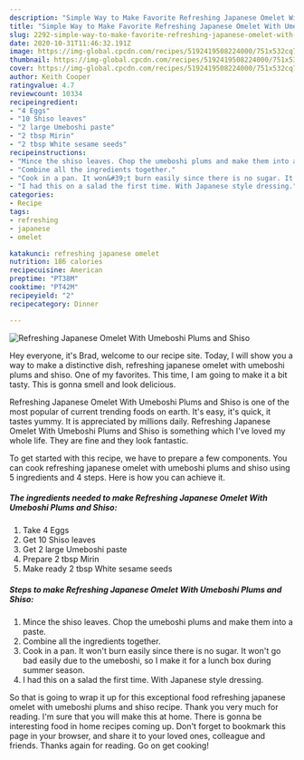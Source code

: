 ```yaml
---
description: "Simple Way to Make Favorite Refreshing Japanese Omelet With Umeboshi Plums and Shiso"
title: "Simple Way to Make Favorite Refreshing Japanese Omelet With Umeboshi Plums and Shiso"
slug: 2292-simple-way-to-make-favorite-refreshing-japanese-omelet-with-umeboshi-plums-and-shiso
date: 2020-10-31T11:46:32.191Z
image: https://img-global.cpcdn.com/recipes/5192419508224000/751x532cq70/refreshing-japanese-omelet-with-umeboshi-plums-and-shiso-recipe-main-photo.jpg
thumbnail: https://img-global.cpcdn.com/recipes/5192419508224000/751x532cq70/refreshing-japanese-omelet-with-umeboshi-plums-and-shiso-recipe-main-photo.jpg
cover: https://img-global.cpcdn.com/recipes/5192419508224000/751x532cq70/refreshing-japanese-omelet-with-umeboshi-plums-and-shiso-recipe-main-photo.jpg
author: Keith Cooper
ratingvalue: 4.7
reviewcount: 10334
recipeingredient:
- "4 Eggs"
- "10 Shiso leaves"
- "2 large Umeboshi paste"
- "2 tbsp Mirin"
- "2 tbsp White sesame seeds"
recipeinstructions:
- "Mince the shiso leaves. Chop the umeboshi plums and make them into a paste."
- "Combine all the ingredients together."
- "Cook in a pan. It won&#39;t burn easily since there is no sugar. It won&#39;t go bad easily due to the umeboshi, so I make it for a lunch box during summer season."
- "I had this on a salad the first time. With Japanese style dressing."
categories:
- Recipe
tags:
- refreshing
- japanese
- omelet

katakunci: refreshing japanese omelet 
nutrition: 186 calories
recipecuisine: American
preptime: "PT38M"
cooktime: "PT42M"
recipeyield: "2"
recipecategory: Dinner

---
```



![Refreshing Japanese Omelet With Umeboshi Plums and Shiso](https://img-global.cpcdn.com/recipes/5192419508224000/751x532cq70/refreshing-japanese-omelet-with-umeboshi-plums-and-shiso-recipe-main-photo.jpg)

Hey everyone, it's Brad, welcome to our recipe site. Today, I will show you a way to make a distinctive dish, refreshing japanese omelet with umeboshi plums and shiso. One of my favorites. This time, I am going to make it a bit tasty. This is gonna smell and look delicious.



Refreshing Japanese Omelet With Umeboshi Plums and Shiso is one of the most popular of current trending foods on earth. It's easy, it's quick, it tastes yummy. It is appreciated by millions daily. Refreshing Japanese Omelet With Umeboshi Plums and Shiso is something which I've loved my whole life. They are fine and they look fantastic.


To get started with this recipe, we have to prepare a few components. You can cook refreshing japanese omelet with umeboshi plums and shiso using 5 ingredients and 4 steps. Here is how you can achieve it.

<!--inarticleads1-->

##### The ingredients needed to make Refreshing Japanese Omelet With Umeboshi Plums and Shiso:

1. Take 4 Eggs
1. Get 10 Shiso leaves
1. Get 2 large Umeboshi paste
1. Prepare 2 tbsp Mirin
1. Make ready 2 tbsp White sesame seeds




<!--inarticleads2-->

##### Steps to make Refreshing Japanese Omelet With Umeboshi Plums and Shiso:

1. Mince the shiso leaves. Chop the umeboshi plums and make them into a paste.
1. Combine all the ingredients together.
1. Cook in a pan. It won&#39;t burn easily since there is no sugar. It won&#39;t go bad easily due to the umeboshi, so I make it for a lunch box during summer season.
1. I had this on a salad the first time. With Japanese style dressing.




So that is going to wrap it up for this exceptional food refreshing japanese omelet with umeboshi plums and shiso recipe. Thank you very much for reading. I'm sure that you will make this at home. There is gonna be interesting food in home recipes coming up. Don't forget to bookmark this page in your browser, and share it to your loved ones, colleague and friends. Thanks again for reading. Go on get cooking!
